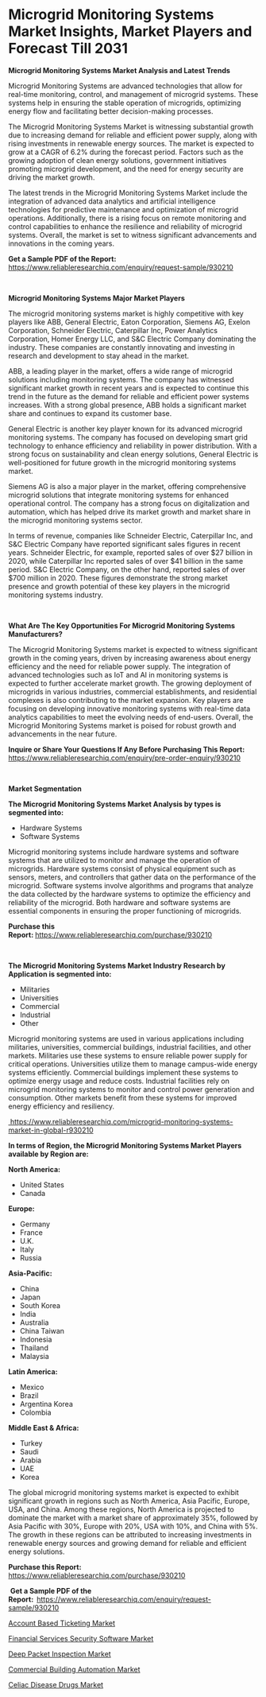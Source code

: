 <p><h1>Microgrid Monitoring Systems Market Insights, Market Players and Forecast Till 2031</h1></p><p><strong>Microgrid Monitoring Systems Market Analysis and Latest Trends</strong></p>
<p><p>Microgrid Monitoring Systems are advanced technologies that allow for real-time monitoring, control, and management of microgrid systems. These systems help in ensuring the stable operation of microgrids, optimizing energy flow and facilitating better decision-making processes.</p><p>The Microgrid Monitoring Systems Market is witnessing substantial growth due to increasing demand for reliable and efficient power supply, along with rising investments in renewable energy sources. The market is expected to grow at a CAGR of 6.2% during the forecast period. Factors such as the growing adoption of clean energy solutions, government initiatives promoting microgrid development, and the need for energy security are driving the market growth.</p><p>The latest trends in the Microgrid Monitoring Systems Market include the integration of advanced data analytics and artificial intelligence technologies for predictive maintenance and optimization of microgrid operations. Additionally, there is a rising focus on remote monitoring and control capabilities to enhance the resilience and reliability of microgrid systems. Overall, the market is set to witness significant advancements and innovations in the coming years.</p></p>
<p><strong>Get a Sample PDF of the Report:&nbsp;</strong> <a href="https://www.reliableresearchiq.com/enquiry/request-sample/930210">https://www.reliableresearchiq.com/enquiry/request-sample/930210</a></p>
<p>&nbsp;</p>
<p><strong>Microgrid Monitoring Systems Major Market Players</strong></p>
<p><p>The microgrid monitoring systems market is highly competitive with key players like ABB, General Electric, Eaton Corporation, Siemens AG, Exelon Corporation, Schneider Electric, Caterpillar Inc, Power Analytics Corporation, Homer Energy LLC, and S&C Electric Company dominating the industry. These companies are constantly innovating and investing in research and development to stay ahead in the market.</p><p>ABB, a leading player in the market, offers a wide range of microgrid solutions including monitoring systems. The company has witnessed significant market growth in recent years and is expected to continue this trend in the future as the demand for reliable and efficient power systems increases. With a strong global presence, ABB holds a significant market share and continues to expand its customer base.</p><p>General Electric is another key player known for its advanced microgrid monitoring systems. The company has focused on developing smart grid technology to enhance efficiency and reliability in power distribution. With a strong focus on sustainability and clean energy solutions, General Electric is well-positioned for future growth in the microgrid monitoring systems market.</p><p>Siemens AG is also a major player in the market, offering comprehensive microgrid solutions that integrate monitoring systems for enhanced operational control. The company has a strong focus on digitalization and automation, which has helped drive its market growth and market share in the microgrid monitoring systems sector.</p><p>In terms of revenue, companies like Schneider Electric, Caterpillar Inc, and S&C Electric Company have reported significant sales figures in recent years. Schneider Electric, for example, reported sales of over $27 billion in 2020, while Caterpillar Inc reported sales of over $41 billion in the same period. S&C Electric Company, on the other hand, reported sales of over $700 million in 2020. These figures demonstrate the strong market presence and growth potential of these key players in the microgrid monitoring systems industry.</p></p>
<p>&nbsp;</p>
<p><strong>What Are The Key Opportunities For Microgrid Monitoring Systems Manufacturers?</strong></p>
<p><p>The Microgrid Monitoring Systems market is expected to witness significant growth in the coming years, driven by increasing awareness about energy efficiency and the need for reliable power supply. The integration of advanced technologies such as IoT and AI in monitoring systems is expected to further accelerate market growth. The growing deployment of microgrids in various industries, commercial establishments, and residential complexes is also contributing to the market expansion. Key players are focusing on developing innovative monitoring systems with real-time data analytics capabilities to meet the evolving needs of end-users. Overall, the Microgrid Monitoring Systems market is poised for robust growth and advancements in the near future.</p></p>
<p><strong>Inquire or Share Your Questions If Any Before Purchasing This Report:</strong> <a href="https://www.reliableresearchiq.com/enquiry/pre-order-enquiry/930210">https://www.reliableresearchiq.com/enquiry/pre-order-enquiry/930210</a></p>
<p>&nbsp;</p>
<p><strong>Market Segmentation</strong></p>
<p><strong>The Microgrid Monitoring Systems Market Analysis by types is segmented into:</strong></p>
<p><ul><li>Hardware Systems</li><li>Software Systems</li></ul></p>
<p><p>Microgrid monitoring systems include hardware systems and software systems that are utilized to monitor and manage the operation of microgrids. Hardware systems consist of physical equipment such as sensors, meters, and controllers that gather data on the performance of the microgrid. Software systems involve algorithms and programs that analyze the data collected by the hardware systems to optimize the efficiency and reliability of the microgrid. Both hardware and software systems are essential components in ensuring the proper functioning of microgrids.</p></p>
<p><strong>Purchase this Report:&nbsp;</strong><a href="https://www.reliableresearchiq.com/purchase/930210">https://www.reliableresearchiq.com/purchase/930210</a></p>
<p>&nbsp;</p>
<p><strong>The Microgrid Monitoring Systems Market Industry Research by Application is segmented into:</strong></p>
<p><ul><li>Militaries</li><li>Universities</li><li>Commercial</li><li>Industrial</li><li>Other</li></ul></p>
<p><p>Microgrid monitoring systems are used in various applications including militaries, universities, commercial buildings, industrial facilities, and other markets. Militaries use these systems to ensure reliable power supply for critical operations. Universities utilize them to manage campus-wide energy systems efficiently. Commercial buildings implement these systems to optimize energy usage and reduce costs. Industrial facilities rely on microgrid monitoring systems to monitor and control power generation and consumption. Other markets benefit from these systems for improved energy efficiency and resiliency.</p></p>
<p><a href="https://www.reliableresearchiq.com/microgrid-monitoring-systems-market-in-global-r930210">&nbsp;https://www.reliableresearchiq.com/microgrid-monitoring-systems-market-in-global-r930210</a></p>
<p><strong>In terms of Region, the Microgrid Monitoring Systems Market Players available by Region are:</strong></p>
<p>
    <p> <strong> North America: </strong>
        <ul>
            <li>United States</li>
            <li>Canada</li>
        </ul>
        </p> 
    <p> <strong> Europe: </strong>
        <ul>
            <li>Germany</li>
            <li>France</li>
            <li>U.K.</li>
            <li>Italy</li>
            <li>Russia</li>
        </ul>
        </p> 
    <p> <strong> Asia-Pacific: </strong>
        <ul>
            <li>China</li>
            <li>Japan</li>
            <li>South Korea</li>
            <li>India</li>
            <li>Australia</li>
            <li>China Taiwan</li>
            <li>Indonesia</li>
            <li>Thailand</li>
            <li>Malaysia</li>
        </ul>
        </p> 
    <p> <strong> Latin America: </strong>
        <ul>
            <li>Mexico</li>
            <li>Brazil</li>
            <li>Argentina Korea</li>
            <li>Colombia</li>
        </ul>
        </p> 
    <p> <strong> Middle East & Africa: </strong>
        <ul>
            <li>Turkey</li>
            <li>Saudi</li>
            <li>Arabia</li>
            <li>UAE</li>
            <li>Korea</li>
        </ul>
    </p>
    </p>
<p><p>The global microgrid monitoring systems market is expected to exhibit significant growth in regions such as North America, Asia Pacific, Europe, USA, and China. Among these regions, North America is projected to dominate the market with a market share of approximately 35%, followed by Asia Pacific with 30%, Europe with 20%, USA with 10%, and China with 5%. The growth in these regions can be attributed to increasing investments in renewable energy sources and growing demand for reliable and efficient energy solutions.</p></p>
<p><strong>Purchase this Report: </strong><a href="https://www.reliableresearchiq.com/purchase/930210">https://www.reliableresearchiq.com/purchase/930210</a></p>
<p>&nbsp;<strong>Get a Sample PDF of the Report:&nbsp;&nbsp;</strong><a href="https://www.reliableresearchiq.com/enquiry/request-sample/930210">https://www.reliableresearchiq.com/enquiry/request-sample/930210</a></p>
<p><strong></strong></p>
<p><p><a href="https://medium.com/@jeancoleman732/account-based-ticketing-market-overview-regional-outlook-and-competitive-strategies-on-account-e9a7f96d4cd9">Account Based Ticketing Market</a></p><p><a href="https://medium.com/@chloeconn57/financial-services-security-software-industry-sector-new-technologies-and-market-impact-forecasted-d96a017ceaa3">Financial Services Security Software Market</a></p><p><a href="https://medium.com/@gabrieluffman5656/global-deep-packet-inspection-market-status-2024-2031-and-forecast-by-region-product-end-7a8b8351522c">Deep Packet Inspection Market</a></p><p><a href="https://medium.com/@earlecmcneil/commercial-building-automation-industry-insights-report-analyzing-commercial-building-automation-fc58f89b9d50">Commercial Building Automation Market</a></p><p><a href="https://medium.com/@haangelat16/global-celiac-disease-drugs-market-by-product-type-by-application-by-region-and-companies-e35678e2bc89">Celiac Disease Drugs Market</a></p></p>